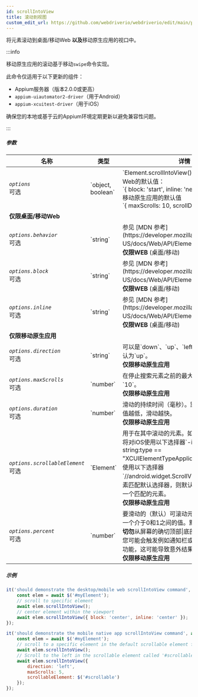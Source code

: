```yaml
---
id: scrollIntoView
title: 滚动到视图
custom_edit_url: https://github.com/webdriverio/webdriverio/edit/main/packages/webdriverio/src/commands/mobile/scrollIntoView.ts
---
```


将元素滚动到桌面/移动Web <strong>以及</strong>移动原生应用的视口中。

:::info

移动原生应用的滚动基于移动`swipe`命令实现。

此命令仅适用于以下更新的组件：
 - Appium服务器（版本2.0.0或更高）
 - `appium-uiautomator2-driver`（用于Android）
 - `appium-xcuitest-driver`（用于iOS）

确保您的本地或基于云的Appium环境定期更新以避免兼容性问题。

:::

##### 参数

<table>
  <thead>
    <tr>
      <th>名称</th><th>类型</th><th>详情</th>
    </tr>
  </thead>
  <tbody>
    <tr>
      <td><code><var>options</var></code><br /><span className="label labelWarning">可选</span></td>
      <td>`object, boolean`</td>
      <td>`Element.scrollIntoView()`的选项。桌面/移动Web的默认值：<br/> `{ block: 'start', inline: 'nearest' }` <br /> 移动原生应用的默认值 <br /> `{ maxScrolls: 10, scrollDirection: 'down' }`</td>
    </tr>
    <tr>
              <td colspan="3"><strong>仅限桌面/移动Web</strong></td>
            </tr>
    <tr>
      <td><code><var>options.behavior</var></code><br /><span className="label labelWarning">可选</span></td>
      <td>`string`</td>
      <td>参见 [MDN 参考](https://developer.mozilla.org/en-US/docs/Web/API/Element/scrollIntoView)。 <br /><strong>仅限WEB</strong> (桌面/移动)</td>
    </tr>
    <tr>
      <td><code><var>options.block</var></code><br /><span className="label labelWarning">可选</span></td>
      <td>`string`</td>
      <td>参见 [MDN 参考](https://developer.mozilla.org/en-US/docs/Web/API/Element/scrollIntoView)。 <br /><strong>仅限WEB</strong> (桌面/移动)</td>
    </tr>
    <tr>
      <td><code><var>options.inline</var></code><br /><span className="label labelWarning">可选</span></td>
      <td>`string`</td>
      <td>参见 [MDN 参考](https://developer.mozilla.org/en-US/docs/Web/API/Element/scrollIntoView)。 <br /><strong>仅限WEB</strong> (桌面/移动)</td>
    </tr>
    <tr>
              <td colspan="3"><strong>仅限移动原生应用</strong></td>
            </tr>
    <tr>
      <td><code><var>options.direction</var></code><br /><span className="label labelWarning">可选</span></td>
      <td>`string`</td>
      <td>可以是`down`、`up`、`left`或`right`之一，默认为`up`。 <br /><strong>仅限移动原生应用</strong></td>
    </tr>
    <tr>
      <td><code><var>options.maxScrolls</var></code><br /><span className="label labelWarning">可选</span></td>
      <td>`number`</td>
      <td>在停止搜索元素之前的最大滚动次数，默认为`10`。 <br /><strong>仅限移动原生应用</strong></td>
    </tr>
    <tr>
      <td><code><var>options.duration</var></code><br /><span className="label labelWarning">可选</span></td>
      <td>`number`</td>
      <td>滑动的持续时间（毫秒）。默认为`1500`毫秒。值越低，滑动越快。<br /><strong>仅限移动原生应用</strong></td>
    </tr>
    <tr>
      <td><code><var>options.scrollableElement</var></code><br /><span className="label labelWarning">可选</span></td>
      <td>`Element`</td>
      <td>用于在其中滚动的元素。如果未提供元素，它将对iOS使用以下选择器`-ios predicate string:type == "XCUIElementTypeApplication"`，对Android使用以下选择器`//android.widget.ScrollView'`。如果有多个元素匹配默认选择器，则默认情况下它将选择第一个匹配的元素。 <br /> <strong>仅限移动原生应用</strong></td>
    </tr>
    <tr>
      <td><code><var>options.percent</var></code><br /><span className="label labelWarning">可选</span></td>
      <td>`number`</td>
      <td>要滑动的（默认）可滚动元素的百分比。这是一个介于0和1之间的值。默认为`0.95`。<br /><strong>切勿</strong>从屏幕的确切顶部|底部|左侧|右侧滑动，您可能会触发例如通知栏或其他操作系统/应用功能，这可能导致意外结果。<br /> <strong>仅限移动原生应用</strong></td>
    </tr>
  </tbody>
</table>

##### 示例

```js title="desktop.mobile.web.scrollIntoView.js"
it('should demonstrate the desktop/mobile web scrollIntoView command', async () => {
    const elem = await $('#myElement');
    // scroll to specific element
    await elem.scrollIntoView();
    // center element within the viewport
    await elem.scrollIntoView({ block: 'center', inline: 'center' });
});

```

```js title="mobile.native.app.scrollIntoView.js"
it('should demonstrate the mobile native app scrollIntoView command', async () => {
    const elem = await $('#myElement');
    // scroll to a specific element in the default scrollable element for Android or iOS for a maximum of 10 scrolls
    await elem.scrollIntoView();
    // Scroll to the left in the scrollable element called '#scrollable' for a maximum of 5 scrolls
    await elem.scrollIntoView({
        direction: 'left',
        maxScrolls: 5,
        scrollableElement: $('#scrollable')
    });
});
```